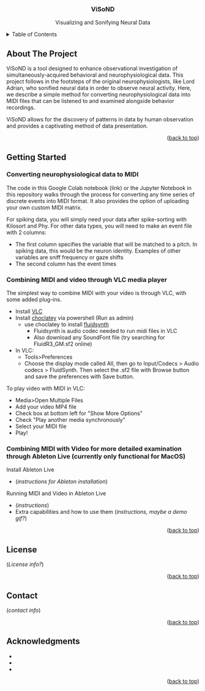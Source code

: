 <h3 align="center">ViSoND</h3>

  <p align="center">
    Visualizing and Sonifying Neural Data

<!-- TABLE OF CONTENTS -->
<details>
  <summary>Table of Contents</summary>
  <ol>
    <li>
      <a href="#about-the-project">About The Project</a>
      <ul>
    </li>
   <li>
      <a href="#getting-started">Getting Started</a>
      <ul>
        <li><a href="#Converting neurophysiological data to MIDI">Converting neurophysiological data to MIDI</a></li>
        <li><a href="#Combining MIDI and video through VLC media player">Combining MIDI and video through VLC media player</a></li>
        <li><a href="#Combining MIDI with Video for more detailed examination through Ableton Live">Combining MIDI with Video for more detailed examination through Ableton Live (currently only functional for MacOS)</a></li>
      </ul>
    </li>
    <li><a href="#license">License</a></li>
    <li><a href="#contact">Contact</a></li>
    <li><a href="#acknowledgments">Acknowledgments</a></li>
  </ol>
</details>



<!-- ABOUT THE PROJECT -->
## About The Project

ViSoND is a tool designed to enhance observational investigation of simultaneously-acquired behavioral and neurophysiological data. This project follows in the footsteps of the original neurophysiologists, like Lord Adrian, who sonified neural data in order to observe neural activity. Here, we describe a simple method for converting neurophysiological data into MIDI files that can be listened to and examined alongside behavior recordings.

ViSoND allows for the discovery of patterns in data by human observation and provides a captivating method of data presentation.

<p align="right">(<a href="#readme-top">back to top</a>)</p>


<!-- GETTING STARTED -->
## Getting Started

### Converting neurophysiological data to MIDI
The code in this Google Colab notebook (link) or the Jupyter Notebook in this repository walks through the process for converting any time series of discrete events into MIDI format. It also provides the option of uploading your own custom MIDI matrix.

For spiking data, you will simply need your data after spike-sorting with Kilosort and Phy.
For other data types, you will need to make an event file with 2 columns:
  * The first column specifies the variable that will be matched to a pitch. In spiking data, this would be the neuron identity. Examples of other variables are sniff frequency or gaze shifts
  * The second column has the event times

### Combining MIDI and video through VLC media player
The simplest way to combine MIDI with your video is through VLC, with some added plug-ins.
  * Install [VLC](https://www.videolan.org/)
  * Install [choclatey](https://chocolatey.org/install) via powershell (Run as admin)
    * use choclatey to install [fluidsynth](https://github.com/FluidSynth/fluidsynth/wiki/Download)
      * Fluidsynth is audio codec needed to run midi files in VLC
      * Also download any SoundFont file (try searching for FluidR3_GM.sf2 online)
  * In VLC:
    * Tools>Preferences
    * Choose the display mode called All, then go to Input/Codecs > Audio codecs > FluidSynth. Then select the .sf2 file with Browse button and save the preferences with Save button.

To play video with MIDI in VLC:
* Media>Open Multiple Files
* Add your video MP4 file
* Check box at bottom left for "Show More Options"
* Check "Play another media synchronously"
* Select your MIDI file
* Play!

### Combining MIDI with Video for more detailed examination through Ableton Live (currently only functional for MacOS)
Install Ableton Live
* (*instructions for Ableton installation*)

Running MIDI and Video in Ableton Live
* (*instructions*)
* Extra capabilities and how to use them (*instructions, maybe a demo gif?*)

<p align="right">(<a href="#readme-top">back to top</a>)</p>

<!-- LICENSE -->
## License

(*License info?*)

<p align="right">(<a href="#readme-top">back to top</a>)</p>



<!-- CONTACT -->
## Contact

(*contact info*)

<p align="right">(<a href="#readme-top">back to top</a>)</p>



<!-- ACKNOWLEDGMENTS -->
## Acknowledgments

* []()
* []()
* []()

<p align="right">(<a href="#readme-top">back to top</a>)</p>
